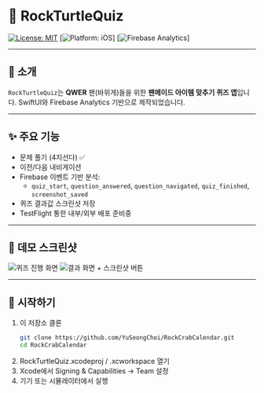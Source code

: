 # 🎯 RockTurtleQuiz

[![License: MIT](https://img.shields.io/badge/License-MIT-blue.svg)](LICENSE)
[![Platform: iOS](https://img.shields.io/badge/Platform-iOS-lightgrey.svg)]
[![Firebase Analytics](https://img.shields.io/badge/Analytics-Firebase-orange.svg)]

---

## 📖 소개

`RockTurtleQuiz`는 **QWER** 팬(바위게)들을 위한 **팬메이드 아이템 맞추기 퀴즈 앱**입니다.
SwiftUI와 Firebase Analytics 기반으로 제작되었습니다.

---

## ✨ 주요 기능

- 문제 풀기 (4지선다) ✅  
- 이전/다음 내비게이션  
- Firebase 이벤트 기반 분석:  
  - `quiz_start`, `question_answered`, `question_navigated`, `quiz_finished`, `screenshot_saved`  
- 퀴즈 결과값 스크린샷 저장  
- TestFlight 통한 내부/외부 배포 준비중

---

## 📸 데모 스크린샷

![퀴즈 진행 화면](media/quiz_screen.png)
![결과 화면 + 스크린샷 버튼](media/result_screen.png)

---

## 🚀 시작하기

1. 이 저장소 클론  
   ```bash
   git clone https://github.com/YuSeongChoi/RockCrabCalendar.git
   cd RockCrabCalendar
   ```
2.	RockTurtleQuiz.xcodeproj / .xcworkspace 열기
3.	Xcode에서 Signing & Capabilities → Team 설정
4.	기기 또는 시뮬레이터에서 실행
